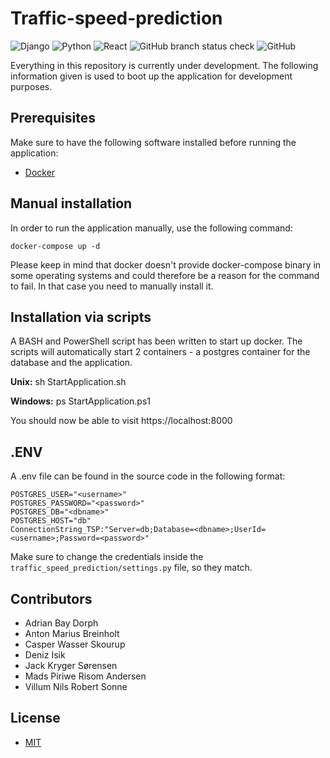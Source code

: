 # Traffic-speed-prediction
![Django](https://img.shields.io/badge/django-%23092E20.svg?style=for-the-badge&logo=django&logoColor=white)
![Python](https://img.shields.io/badge/python-3670A0?style=for-the-badge&logo=python&logoColor=ffdd54)
![React](https://img.shields.io/badge/react-%2320232a.svg?style=for-the-badge&logo=react&logoColor=%2361DAFB)
![GitHub branch status check](https://img.shields.io/github/checks-status/denizisik58/traffic-speed-prediction/main?logo=GitHub&style=for-the-badge)
![GitHub](https://img.shields.io/github/license/denizisik58/traffic-speed-prediction?style=for-the-badge)

Everything in this repository is currently under development. The following information given is used to boot up the application for development purposes.
## Prerequisites
Make sure to have the following software installed before running the application:
- [Docker](https://www.docker.com/)

## Manual installation

In order to run the application manually, use the following command:

```docker-compose up -d```

Please keep in mind that docker doesn't provide docker-compose binary in some operating systems and could therefore be a reason for the command to fail. In that case you need to manually install it.

## Installation via scripts

A BASH and PowerShell script has been written to start up docker. The scripts will automatically start 2 containers - a postgres container for the database and the application.

**Unix:** sh StartApplication.sh 

**Windows:** ps StartApplication.ps1

You should now be able to visit https://localhost:8000

## .ENV
A .env file can be found in the source code in the following format:
```
POSTGRES_USER="<username>"
POSTGRES_PASSWORD="<password>"
POSTGRES_DB="<dbname>"
POSTGRES_HOST="db"
ConnectionString_TSP:"Server=db;Database=<dbname>;UserId=<username>;Password=<password>"
```
Make sure to change the credentials inside the `traffic_speed_prediction/settings.py` file, so they match.

## Contributors
- Adrian Bay Dorph
- Anton Marius Breinholt
- Casper Wasser Skourup
- Deniz Isik
- Jack Kryger Sørensen
- Mads Piriwe Risom Andersen
- Villum Nils Robert Sonne

## License
- [MIT](https://github.com/denizisik58/traffic-speed-prediction/blob/main/LICENSE)

